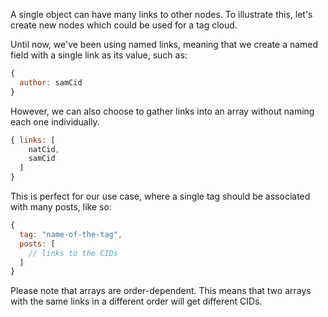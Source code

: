 A single object can have many links to other nodes. To illustrate this, let's create new nodes which could be used for a tag cloud.

Until now, we've been using named links, meaning that we create a named field with a single link as its value, such as:

```javascript
{
  author: samCid
}
```
However, we can also choose to gather links into an array without naming each one individually.

```javascript
{ links: [
    natCid,
    samCid
  ]
}
```

This is perfect for our use case, where a single tag should be associated with many posts, like so:

```javascript
{
  tag: "name-of-the-tag",
  posts: [
    // links to the CIDs
  ]
}
```

Please note that arrays are order-dependent. This means that two arrays with the same links in a different order will get different CIDs.
